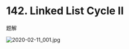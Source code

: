 # 142. Linked List Cycle II

题解

![2020-02-11\_001.jpg](https://gitee.com/gdhu/testtingop/raw/master/2020-02-11_001.jpg)

